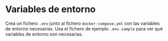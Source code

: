 # Variables de entorno
Crea un fichero `.env` junto al fichero `docker-compose.yml` con las variables de entorno necesarias. Usa el fichero de ejemplo `.env.sample` para ver qué variables de entorno son necesarias.
